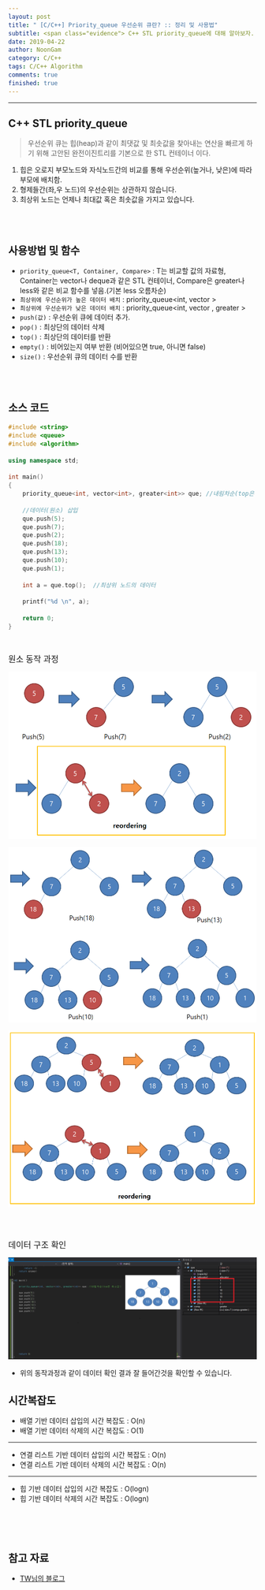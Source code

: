```yaml
---
layout: post
title: " [C/C++] Priority_queue 우선순위 큐란? :: 정리 및 사용법"
subtitle: <span class="evidence"> C++ STL priority_queue에 대해 알아보자. </span>
date: 2019-04-22
author: NoonGam
category: C/C++
tags: C/C++ Algorithm
comments: true
finished: true
---
```


---

## C++ STL priority_queue

> 우선순위 큐는 힙(heap)과 같이 최댓값 및 최솟값을 찾아내는 연산을 빠르게 하기 위해 고안된 완전이진트리를 기본으로 한 STL 컨테이너 이다.

1. 힙은 오로지 부모노드와 자식노드간의 비교를 통해 우선순위(높거나, 낮은)에 따라 부모에 배치함.
2. 형제들간(좌,우 노드)의 우선순위는 상관하지 않습니다.
3. 최상위 노드는 언제나 최대값 혹은 최솟값을 가지고 있습니다.

<br><br>

## 사용방법 및 함수

- `priority_queue<T, Container, Compare>` : T는 비교할 값의 자료형, Container는 vector나 deque과 같은 STL 컨테이너, Compare은 greater<int>나 less<int>와 같은 비교 함수를 넣음.(기본 less<int> 오름차순)
- `최상위에 우선순위가 높은 데이터 배치` : priority_queue<int, vector<int> >
- `최상위에 우선순위가 낮은 데이터 배치` : priority_queue<int, vector<int> , greater<int> >
- `push(값)` : 우선순위 큐에 데이터 추가.
- `pop()` : 최상단의 데이터 삭제
- `top()` : 최상단의 데이터를 반환
- `empty()` : 비어있는지 여부 반환 (비어있으면 true, 아니면 false)
- `size()` : 우선순위 큐의 데이터 수를 반환

<br><br>

## 소스 코드

```c++
#include <string>
#include <queue>
#include <algorithm>

using namespace std;

int main()
{
	priority_queue<int, vector<int>, greater<int>> que;	//내림차순(top은 최소값)

	//데이터(원소) 삽입
	que.push(5);
	que.push(7);
	que.push(2);
	que.push(18);
	que.push(13);
	que.push(10);
	que.push(1);

	int a = que.top();	//최상위 노드의 데이터

	printf("%d \n", a);

	return 0;
}

```

<br>

<span class="evidence"><big>원소 동작 과정</big></span>

![img](/img/1-Everything/priority_queue1.PNG)

![img](/img/1-Everything/priority_queue2.PNG)

![img](/img/1-Everything/priority_queue3.PNG)

<br><br>


<span class="evidence"><big>데이터 구조 확인</big></span>

![img](/img/1-Everything/4.PNG)

- 위의 동작과정과 같이 데이터 확인 결과 잘 들어간것을 확인할 수 있습니다.



## 시간복잡도



- 배열 기반 데이터 삽입의 시간 복잡도 : O(n)  
- 배열 기반 데이터 삭제의 시간 복잡도 : O(1)  

---

- 연결 리스트 기반 데이터 삽입의 시간 복잡도 : O(n)  
- 연결 리스트 기반 데이터 삭제의 시간 복잡도 : O(n)  

---

- 힙 기반 데이터 삽입의 시간 복잡도 : O(logn)  
- 힙 기반 데이터 삭제의 시간 복잡도 : O(logn)  




<br><br><br>

## 참고 자료
* [TW님의 블로그](https://twpower.github.io/93-how-to-use-priority_queue-in-cpp)
